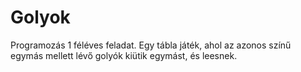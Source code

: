 # Golyok
Programozás 1 féléves feladat. Egy tábla játék, ahol az azonos színű egymás mellett lévő golyók kiütik egymást, és leesnek.
